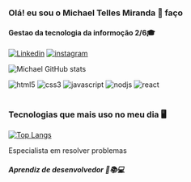 
### Olá! eu sou o Michael Telles Miranda 👋 faço
#### Gestao da tecnologia da informoção 2/6🎓

[![Linkedin](https://img.shields.io/badge/LinkedIn-0077B5?style=for-the-badge&logo=linkedin&logoColor=white)](https://www.linkedin.com/in/michael-miranda-b68270145/)
[![instagram](https://img.shields.io/badge/Instagram-E4405F?style=for-the-badge&logo=instagram&logoColor=white)](https://www.instagram.com/mtlmiranda_/)



![Michael GitHub stats](https://github-readme-stats.vercel.app/api?username=Michaeltlm&show_icons=true&theme=onedark)

<div style="display: inline_block">
<img aling="center" alt="html5" src="https://img.shields.io/badge/HTML5-E34F26?style=for-the-badge&logo=html5&logoColor=white">
<img aling="center" alt="css3" src="https://img.shields.io/badge/CSS3-1572B6?style=for-the-badge&logo=css3&logoColor=white">
<img aling="center" alt="javascript" src="https://img.shields.io/badge/JavaScript-F7DF1E?style=for-the-badge&logo=javascript&logoColor=black">
<img aling="center" alt="nodjs" src="https://img.shields.io/badge/Node.js-43853D?style=for-the-badge&logo=node.js&logoColor=white">
<img aling="center" alt="react" src="https://img.shields.io/badge/React-20232A?style=for-the-badge&logo=react&logoColor=61DAFB">
</div></br>

### Tecnologias que mais uso no meu dia 🖥️

[![Top Langs](https://github-readme-stats.vercel.app/api/top-langs/?username=Michaeltlm&hide_progress=false)](https://github.com/Michaeltlm/github-readme-stats)

Especialista em resolver problemas  
##### Aprendiz de desenvolvedor 🧙📚💻
